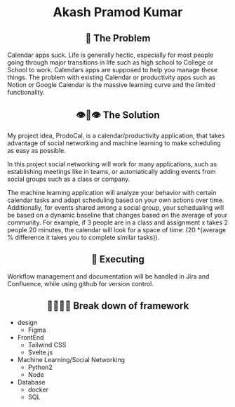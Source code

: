 # <center> Akash Pramod Kumar </center>

## <center> 🦀 The Problem </center>
Calendar apps suck. Life is generally hectic, especially for most people going through major transitions in life such as high school to College or School to work. Calendars apps are supposed to help you manage these things. The problem with existing Calendar or productivity apps such as Notion or Google Calendar is the massive learning curve and the limited functionality. 

## <center> 👁👅👁 The Solution </center>
My project idea, ProdoCal, is a calendar/productivity application, that takes advantage of social networking and machine learning to make scheduling as easy as possible.

In this project social networking will work for many applications, such as establishing meetings like in teams, or automatically adding events from social groups such as a class or company.

The machine learning application will analyze your behavior with certain calendar tasks and adapt scheduling based on your own actions over time. Additionally, for events shared among a social group, your schedualing will be based on a dynamic baseline that changes based on the average of your community. 
For example, if 3 people are in a class and assignment x takes 2 people 20 minutes, the calendar will look for a space of time:
(20 *(average % difference it takes you to complete similar tasks)).

## <center> 🫡 Executing </center>
Workflow management and documentation will be handled in Jira and Confluence, while using github for version control.
## <center> 🎯✊🏽😏 Break down of framework</center>
- design
    - Figma
- FrontEnd
    - Tailwind CSS
    - Svelte.js
- Machine Learning/Social Networking
    - Python2
    - Node
- Database
    - docker
    - SQL
    
